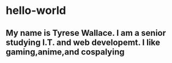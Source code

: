 # hello-world
<b><h2> My name is Tyrese Wallace. I am a senior studying I.T. and web developemt. I like gaming,anime,and cospalying<h2></b>
